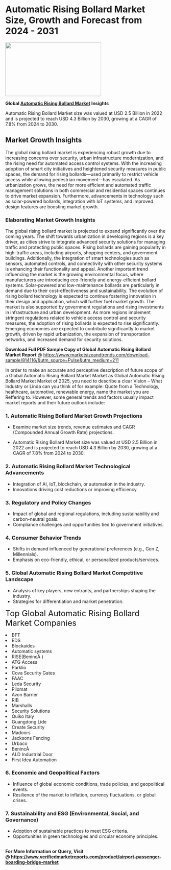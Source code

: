 <H1>Automatic Rising Bollard Market Size, Growth and Forecast from 2024 - 2031</H1><img class="aligncenter size-medium wp-image-584254" src="https://thirdeyenews.in/wp-content/uploads/2024/09/Global-Market-Research-300x168.jpeg" alt="" width="300" height="168" /><p><strong>Global&nbsp;<a href="https://www.marketsizeandtrends.com/download-sample/814116/&amp;utm_source=Pulse&amp;utm_medium=211">Automatic Rising Bollard Market</a> Insights</strong></p><p>Automatic Rising Bollard Market size was valued at USD 2.5 Billion in 2022 and is projected to reach USD 4.3 Billion by 2030, growing at a CAGR of 7.8% from 2024 to 2030.</p><p><h2>Market Growth Insights</h2> The global rising bollard market is experiencing robust growth due to increasing concerns over security, urban infrastructure modernization, and the rising need for automated access control systems. With the increasing adoption of smart city initiatives and heightened security measures in public spaces, the demand for rising bollards—used primarily to restrict vehicle access while allowing pedestrian movement—has escalated. As urbanization grows, the need for more efficient and automated traffic management solutions in both commercial and residential spaces continues to drive market expansion. Furthermore, advancements in technology such as solar-powered bollards, integration with IoT systems, and improved design features are boosting market growth. <h3>Elaborating Market Growth Insights</h3> The global rising bollard market is projected to expand significantly over the coming years. The shift towards urbanization in developing regions is a key driver, as cities strive to integrate advanced security solutions for managing traffic and protecting public spaces. Rising bollards are gaining popularity in high-traffic areas, including airports, shopping centers, and government buildings. Additionally, the integration of smart technologies such as sensors, automated controls, and connectivity with other security systems is enhancing their functionality and appeal. Another important trend influencing the market is the growing environmental focus, where manufacturers are introducing eco-friendly and energy-efficient bollard systems. Solar-powered and low-maintenance bollards are particularly in demand due to their cost-effectiveness and sustainability. The evolution of rising bollard technology is expected to continue fostering innovation in their design and application, which will further fuel market growth. The market is also supported by government regulations and rising investments in infrastructure and urban development. As more regions implement stringent regulations related to vehicle access control and security measures, the adoption of rising bollards is expected to rise significantly. Emerging economies are expected to contribute significantly to market growth, driven by rapid urbanization, the expansion of transportation networks, and increased demand for security solutions. </p><p><span class=""><strong>Download Full PDF Sample Copy of Global Automatic Rising Bollard Market Report</strong> @ <a href="https://www.marketsizeandtrends.com/download-sample/814116/&amp;utm_source=Pulse&amp;utm_medium=211" target="_blank">https://www.marketsizeandtrends.com/download-sample/814116/&amp;utm_source=Pulse&amp;utm_medium=211</a></span></p><p>In order to make an accurate and perceptive description of future scope of a Global&nbsp;Automatic Rising Bollard Market Market as Global&nbsp;Automatic Rising Bollard Market Market of 2025, you need to describe a clear Vision &ndash; What Industry or Linda can you think of for example: Quote from a Technology, healthcare, automotive, renewable energy, name the market you are Reffering to. However, some general trends and factors usually impact market reports and their future outlook include:</p><h3>1.&nbsp;<strong>Automatic Rising Bollard Market Growth Projections</strong></h3><ul><li>Examine market size trends, revenue estimates and CAGR (Compounded Annual Growth Rate) projections.</li><li><p>Automatic Rising Bollard Market size was valued at USD 2.5 Billion in 2022 and is projected to reach USD 4.3 Billion by 2030, growing at a CAGR of 7.8% from 2024 to 2030.</p></li></ul><h3>2.&nbsp;<strong>Automatic Rising Bollard Market Technological Advancements</strong></h3><ul><li>Integration of AI, IoT, blockchain, or automation in the industry.</li><li>Innovations driving cost reductions or improving efficiency.</li></ul><h3>3.&nbsp;<strong>Regulatory and Policy Changes</strong></h3><ul><li>Impact of global and regional regulations, including sustainability and carbon-neutral goals.</li><li>Compliance challenges and opportunities tied to government initiatives.</li></ul><h3>4.&nbsp;<strong>Consumer Behavior Trends</strong></h3><ul><li>Shifts in demand influenced by generational preferences (e.g., Gen Z, Millennials).</li><li>Emphasis on eco-friendly, ethical, or personalized products/services.</li></ul><h3>5.&nbsp;<strong>Global Automatic Rising Bollard Market Competitive Landscape</strong></h3><ul><li>Analysis of key players, new entrants, and partnerships shaping the industry.</li><li>Strategies for differentiation and market penetration.</li></ul><p data-pm-slice="1 1 []"><span style="color: inherit; font-family: inherit; font-size: 25px;">Top Global Automatic Rising Bollard Market Companies</span></p><div class="" data-test-id=""><p><li>BFT</li><li> EDS</li><li> Blockaides</li><li> Automatic systems</li><li> RISE(BenincÃ )</li><li> ATG Access</li><li> Parklio</li><li> Cova Security Gates</li><li> FAAC</li><li> Leda Security</li><li> Pilomat</li><li> Avon Barrier</li><li> RIB</li><li> Marshalls</li><li> Security Solutions</li><li> Quiko Italy</li><li> Guangdong Lide</li><li> Create Security</li><li> Madoors</li><li> Jacksons Fencing</li><li> Urbaco</li><li> BenincÃ </li><li> ALD Industrial Door</li><li> First Idea Automation</li></p></div><h3>6.&nbsp;<strong>Economic and Geopolitical Factors</strong></h3><ul><li>Influence of global economic conditions, trade policies, and geopolitical events.</li><li>Resilience of the market to inflation, currency fluctuations, or global crises.</li></ul><h3>7.&nbsp;<strong>Sustainability and ESG (Environmental, Social, and Governance)</strong></h3><ul><li>Adoption of sustainable practices to meet ESG criteria.</li><li>Opportunities in green technologies and circular economy principles.</li></ul><h2><strong style="font-size: 14px;">For More Information or Query, Visit @&nbsp;</strong><a style="background-color: #ffffff; font-size: 14px;" href="https://www.marketsizeandtrends.com/report/automatic-rising-bollard-market/" target="_blank">https://www.verifiedmarketreports.com/product/airport-passenger-boarding-bridge-market</a></h2>
